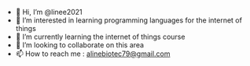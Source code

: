 - 👋 Hi, I’m @linee2021
- 👀 I’m interested in learning programming languages for the internet of things 
- 🌱 I’m currently learning the internet of things course
- 💞️ I’m looking to collaborate on this area
- 📫 How to reach me : alinebiotec79@gmail.com
<!---
linee2021/linee2021 is a ✨ special ✨ repository because its `README.md` (this file) appears on your GitHub profile.
You can click the Preview link to take a look at your changes.
--->
